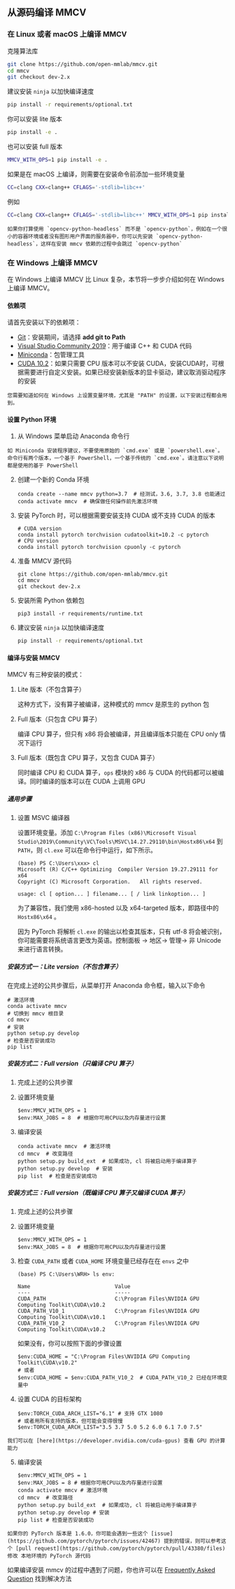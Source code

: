## 从源码编译 MMCV

### 在 Linux 或者 macOS 上编译 MMCV

克隆算法库

```bash
git clone https://github.com/open-mmlab/mmcv.git
cd mmcv
git checkout dev-2.x
```

建议安装 `ninja` 以加快编译速度

```bash
pip install -r requirements/optional.txt
```

你可以安装 lite 版本

```bash
pip install -e .
```

也可以安装 full 版本

```bash
MMCV_WITH_OPS=1 pip install -e .
```

如果是在 macOS 上编译，则需要在安装命令前添加一些环境变量

```bash
CC=clang CXX=clang++ CFLAGS='-stdlib=libc++'
```

例如

```bash
CC=clang CXX=clang++ CFLAGS='-stdlib=libc++' MMCV_WITH_OPS=1 pip install -e .
```

```{note}
如果你打算使用 `opencv-python-headless` 而不是 `opencv-python`，例如在一个很小的容器环境或者没有图形用户界面的服务器中，你可以先安装 `opencv-python-headless`，这样在安装 mmcv 依赖的过程中会跳过 `opencv-python`
```

### 在 Windows 上编译 MMCV

在 Windows 上编译 MMCV 比 Linux 复杂，本节将一步步介绍如何在 Windows 上编译 MMCV。

#### 依赖项

请首先安装以下的依赖项：

- [Git](https://git-scm.com/download/win)：安装期间，请选择 **add git to Path**
- [Visual Studio Community 2019](https://visualstudio.microsoft.com)：用于编译 C++ 和 CUDA 代码
- [Miniconda](https://docs.conda.io/en/latest/miniconda.html)：包管理工具
- [CUDA 10.2](https://developer.nvidia.com/cuda-10.2-download-archive)：如果只需要 CPU 版本可以不安装 CUDA，安装CUDA时，可根据需要进行自定义安装。如果已经安装新版本的显卡驱动，建议取消驱动程序的安装

```{note}
您需要知道如何在 Windows 上设置变量环境，尤其是 "PATH" 的设置，以下安装过程都会用到。
```

#### 设置 Python 环境

1. 从 Windows 菜单启动 Anaconda 命令行

```{note}
如 Miniconda 安装程序建议，不要使用原始的 `cmd.exe` 或是 `powershell.exe`。命令行有两个版本，一个基于 PowerShell，一个基于传统的 `cmd.exe`。请注意以下说明都是使用的基于 PowerShell
```

2. 创建一个新的 Conda 环境

   ```shell
   conda create --name mmcv python=3.7  # 经测试，3.6, 3.7, 3.8 也能通过
   conda activate mmcv  # 确保做任何操作前先激活环境
   ```

3. 安装 PyTorch 时，可以根据需要安装支持 CUDA 或不支持 CUDA 的版本

   ```shell
   # CUDA version
   conda install pytorch torchvision cudatoolkit=10.2 -c pytorch
   # CPU version
   conda install pytorch torchvision cpuonly -c pytorch
   ```

4. 准备 MMCV 源代码

   ```shell
   git clone https://github.com/open-mmlab/mmcv.git
   cd mmcv
   git checkout dev-2.x
   ```

5. 安装所需 Python 依赖包

   ```shell
   pip3 install -r requirements/runtime.txt
   ```

6. 建议安装 `ninja` 以加快编译速度

   ```bash
   pip install -r requirements/optional.txt
   ```

#### 编译与安装 MMCV

MMCV 有三种安装的模式：

1. Lite 版本（不包含算子）

   这种方式下，没有算子被编译，这种模式的 mmcv 是原生的 python 包

2. Full 版本（只包含 CPU 算子）

   编译 CPU 算子，但只有 x86 将会被编译，并且编译版本只能在 CPU only 情况下运行

3. Full 版本（既包含 CPU 算子，又包含 CUDA 算子）

   同时编译 CPU 和 CUDA 算子，`ops` 模块的 x86 与 CUDA 的代码都可以被编译。同时编译的版本可以在 CUDA 上调用 GPU

##### 通用步骤

1. 设置 MSVC 编译器

   设置环境变量。添加 `C:\Program Files (x86)\Microsoft Visual Studio\2019\Community\VC\Tools\MSVC\14.27.29110\bin\Hostx86\x64` 到 `PATH`，则 `cl.exe` 可以在命令行中运行，如下所示。

   ```none
   (base) PS C:\Users\xxx> cl
   Microsoft (R) C/C++ Optimizing  Compiler Version 19.27.29111 for x64
   Copyright (C) Microsoft Corporation.   All rights reserved.

   usage: cl [ option... ] filename... [ / link linkoption... ]
   ```

   为了兼容性，我们使用 x86-hosted 以及 x64-targeted 版本，即路径中的 `Hostx86\x64` 。

   因为 PyTorch 将解析 `cl.exe` 的输出以检查其版本，只有 utf-8 将会被识别，你可能需要将系统语言更改为英语。控制面板 -> 地区-> 管理-> 非 Unicode 来进行语言转换。

##### 安装方式一：Lite version（不包含算子）

在完成上述的公共步骤后，从菜单打开 Anaconda 命令框，输入以下命令

```shell
# 激活环境
conda activate mmcv
# 切换到 mmcv 根目录
cd mmcv
# 安装
python setup.py develop
# 检查是否安装成功
pip list
```

##### 安装方式二：Full version（只编译 CPU 算子）

1. 完成上述的公共步骤

2. 设置环境变量

   ```shell
   $env:MMCV_WITH_OPS = 1
   $env:MAX_JOBS = 8  # 根据你可用CPU以及内存量进行设置
   ```

3. 编译安装

   ```shell
   conda activate mmcv  # 激活环境
   cd mmcv  # 改变路径
   python setup.py build_ext  # 如果成功, cl 将被启动用于编译算子
   python setup.py develop  # 安装
   pip list  # 检查是否安装成功
   ```

##### 安装方式三：Full version（既编译 CPU 算子又编译 CUDA 算子）

1. 完成上述的公共步骤

2. 设置环境变量

   ```shell
   $env:MMCV_WITH_OPS = 1
   $env:MAX_JOBS = 8  # 根据你可用CPU以及内存量进行设置
   ```

3. 检查 `CUDA_PATH` 或者 `CUDA_HOME` 环境变量已经存在在 `envs` 之中

   ```none
   (base) PS C:\Users\WRH> ls env:

   Name                           Value
   ----                           -----
   CUDA_PATH                      C:\Program Files\NVIDIA GPU Computing Toolkit\CUDA\v10.2
   CUDA_PATH_V10_1                C:\Program Files\NVIDIA GPU Computing Toolkit\CUDA\v10.1
   CUDA_PATH_V10_2                C:\Program Files\NVIDIA GPU Computing Toolkit\CUDA\v10.2
   ```

   如果没有，你可以按照下面的步骤设置

   ```shell
   $env:CUDA_HOME = "C:\Program Files\NVIDIA GPU Computing Toolkit\CUDA\v10.2"
   # 或者
   $env:CUDA_HOME = $env:CUDA_PATH_V10_2  # CUDA_PATH_V10_2 已经在环境变量中
   ```

4. 设置 CUDA 的目标架构

   ```shell
   $env:TORCH_CUDA_ARCH_LIST="6.1" # 支持 GTX 1080
   # 或者用所有支持的版本，但可能会变得很慢
   $env:TORCH_CUDA_ARCH_LIST="3.5 3.7 5.0 5.2 6.0 6.1 7.0 7.5"
   ```

```{note}
我们可以在 [here](https://developer.nvidia.com/cuda-gpus) 查看 GPU 的计算能力
```

5. 编译安装

   ```shell
   $env:MMCV_WITH_OPS = 1
   $env:MAX_JOBS = 8 # 根据你可用CPU以及内存量进行设置
   conda activate mmcv # 激活环境
   cd mmcv  # 改变路径
   python setup.py build_ext  # 如果成功, cl 将被启动用于编译算子
   python setup.py develop # 安装
   pip list # 检查是否安装成功
   ```

```{note}
如果你的 PyTorch 版本是 1.6.0，你可能会遇到一些这个 [issue](https://github.com/pytorch/pytorch/issues/42467) 提到的错误，则可以参考这个 [pull request](https://github.com/pytorch/pytorch/pull/43380/files) 修改 本地环境的 PyTorch 源代码
```

如果编译安装 mmcv 的过程中遇到了问题，你也许可以在 [Frequently Asked Question](../faq.html) 找到解决方法
